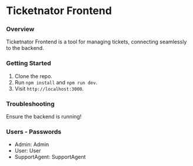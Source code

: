 # Ticketnator Frontend 

### Overview
Ticketnator Frontend is a tool for managing tickets, connecting seamlessly to the backend.

### Getting Started
1. Clone the repo.
2. Run `npm install` and `npm run dev`.
3. Visit `http://localhost:3000`.

### Troubleshooting
Ensure the backend is running!

### Users - Passwords
- Admin: Admin
- User: User
- SupportAgent: SupportAgent
